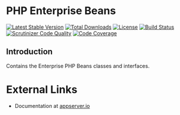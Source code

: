 # PHP Enterprise Beans

[![Latest Stable Version](https://poser.pugx.org/appserver-io-psr/epb/v/stable.png)](https://packagist.org/packages/appserver-io-psr/epb) [![Total Downloads](https://poser.pugx.org/appserver-io-psr/epb/downloads.png)](https://packagist.org/packages/appserver-io-psr/epb) [![License](https://poser.pugx.org/appserver-io-psr/epb/license.png)](https://packagist.org/packages/appserver-io-psr/epb) [![Build Status](https://travis-ci.org/appserver-io-psr/epb.png)](https://travis-ci.org/appserver-io-psr/epb) [![Scrutinizer Code Quality](https://scrutinizer-ci.com/g/appserver-io-psr/epb/badges/quality-score.png?b=master)](https://scrutinizer-ci.com/g/appserver-io-psr/epb/?branch=master) [![Code Coverage](https://scrutinizer-ci.com/g/appserver-io-psr/epb/badges/coverage.png?b=master)](https://scrutinizer-ci.com/g/appserver-io-psr/epb/?branch=master)

## Introduction

Contains the Enterprise PHP Beans classes and interfaces.

# External Links

* Documentation at [appserver.io](http://docs.appserver.io)